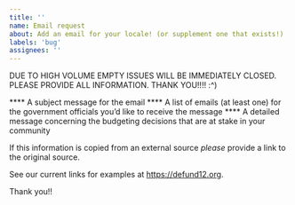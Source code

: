 ```yaml
---
title: ''
name: Email request
about: Add an email for your locale! (or supplement one that exists!)
labels: 'bug'
assignees: ''
---
```


DUE TO HIGH VOLUME EMPTY ISSUES WILL BE IMMEDIATELY CLOSED. PLEASE PROVIDE ALL INFORMATION. THANK YOU!!!! :^)

**** A subject message for the email
**** A list of emails (at least one) for the government officials you’d like to receive the message
**** A detailed message concerning the budgeting decisions that are at stake in your community 

If this information is copied from an external source *please* provide a link to the original source.

See our current links for examples at https://defund12.org.

Thank you!!
